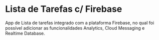 # Lista de Tarefas c/ Firebase

 App de Lista de tarefas integrado com a plataforma Firebase, no qual foi possível adicionar as funcionalidades Analytics, Cloud Messaging e Realtime Database. 
